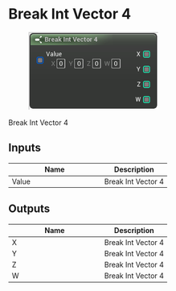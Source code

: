 # Break Int Vector 4

<div align="left" data-full-width="false"><figure><img src="../../../../.gitbook/assets/break_int_vector_4.png" alt=""><figcaption></figcaption></figure></div>

Break Int Vector 4

## Inputs

<table><thead><tr><th width="170">Name</th><th>Description</th></tr></thead><tbody><tr><td>Value</td><td>Break Int Vector 4</td></tr></tbody></table>

## Outputs

<table><thead><tr><th width="170">Name</th><th>Description</th></tr></thead><tbody><tr><td>X</td><td>Break Int Vector 4</td></tr><tr><td>Y</td><td>Break Int Vector 4</td></tr><tr><td>Z</td><td>Break Int Vector 4</td></tr><tr><td>W</td><td>Break Int Vector 4</td></tr></tbody></table>

